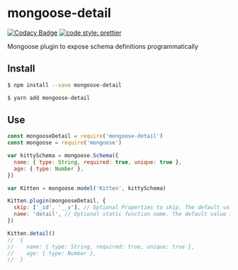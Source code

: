 # mongoose-detail

[![Codacy Badge](https://api.codacy.com/project/badge/Grade/295b87fd948a45cca4ae3e0a9c22235c)](https://www.codacy.com/app/ndelvalle/mongoose-detail?utm_source=github.com&utm_medium=referral&utm_content=ndelvalle/mongoose-detail&utm_campaign=Badge_Grade)
[![code style: prettier](https://img.shields.io/badge/code_style-prettier-ff69b4.svg?style=flat-green)](https://github.com/prettier/prettier)

Mongoose plugin to expose schema definitions programmatically

## Install

```bash
$ npm install --save mongoose-detail
```

```bash
$ yarn add mongoose-detail
```

## Use

```javascript
const mongooseDetail = require('mongoose-detail')
const mongoose = require('mongoose')

var kittySchema = mongoose.Schema({
  name: { type: String, required: true, unique: true },
  age: { type: Number },
})

var Kitten = mongoose.model('Kitten', kittySchema)

Kitten.plugin(mongooseDetail, {
  skip: ['_id', '__v'], // Optional Properties to skip. The default value is []
  name: 'detail', // Optional static function name. The default value is 'detail'
})

Kitten.detail()
//  {
//    name: { type: String, required: true, unique: true },
//    age: { type: Number },
//  }
```
